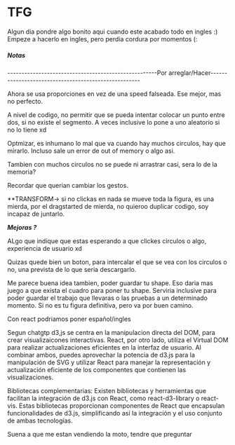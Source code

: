 # TFG

Algun dia pondre algo bonito aqui cuando este acabado todo en ingles :) Empeze a hacerlo en ingles, pero perdia cordura por momentos (:

##### Notas ####

-----------------------------------------------------Por arreglar/Hacer-----------------------------------------------------


Ahora se usa proporciones en vez de una speed falseada. Ese mejor, mas no perfecto.

A nivel de codigo, no permitir que se pueda intentar colocar un punto entre dos, si no existe el segmento. A veces inclusive lo pone a uno aleatorio si no lo tiene xd

Optmizar, es inhumano lo mal que va cuando hay muchos circulos, hay que mirarlo. Incluso sale un error de out of memory o algo asi.

Tambien con muchos circulos no se puede ni arrastrar casi, sera lo de la memoria?

Recordar que querian cambiar los gestos.

**TRANSFORM-> si no clickas en nada se mueve toda la figura, es una mierda, por el dragstarted de mierda, no quieroo duplicar codigo, soy incapaz de juntarlo.

*******************************************************Mejoras ?*******************************************************

ALgo que indique que estas esperando a que clickes circulos o algo, experiencia de usuario xd

Quizas quede bien un boton, para intercalar el que se vea con los circulos o no, una prevista de lo que seria descargarlo.

Me parece buena idea tambien, poder guardar tu shape. Eso daria mas juego a que exista el cuadro para poner tu shape.
Serviria inclusive para poder guardar el trabajo que llevaras o las pruebas a un determinado momento. Si no es tu figura definitiva,
pero va por buen camino.

Con react podriamos poner español/ingles

Segun chatgtp d3,js se centra en la manipulacion directa del DOM, para crear visualizaicones interactivas. 
React, por otro lado, utiliza el Virtual DOM para realizar actualizaciones eficientes en la interfaz de usuario. 
Al combinar ambos, puedes aprovechar la potencia de d3.js para la manipulación de SVG y utilizar React para manejar la representación 
y actualización eficiente de los componentes que contienen las visualizaciones.

Bibliotecas complementarias: Existen bibliotecas y herramientas que facilitan la integración de d3.js con React, como react-d3-library
o react-vis. Estas bibliotecas proporcionan componentes de React que encapsulan funcionalidades de d3.js, simplificando así la 
integración y el uso conjunto de ambas tecnologías.

Suena a que me estan vendiendo la moto, tendre que preguntar